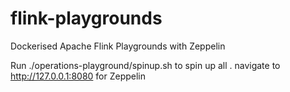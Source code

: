 # flink-playgrounds
Dockerised Apache Flink Playgrounds with Zeppelin

Run ./operations-playground/spinup.sh  to spin up all . navigate to http://127.0.0.1:8080 for Zeppelin
